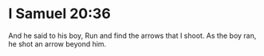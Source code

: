 # I Samuel 20:36

And he said to his boy, Run and find the arrows that I shoot. As the boy ran, he shot an arrow beyond him.
